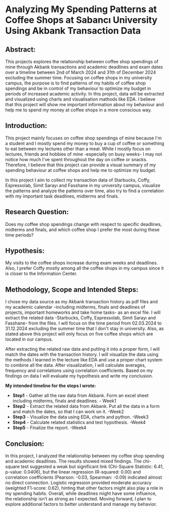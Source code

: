# Analyzing My Spending Patterns at Coffee Shops at Sabancı University Using Akbank Transaction Data
## Abstract:
  This projects explores the relationship between coffee shop spendings of mine through Akbank transactions and academic deadlines and exam dates over a timeline between 2nd of March 2024 and 31th of December 2024 excluding the summer time. Focusing on coffee shops in my university campus, the purpose is to find patterns of my habits of coffee shop spendings and be in control of my behaviour to optimize my budget in periods of increased academic activity. In this project, data will be extracted and visualized using charts and visualisation mathods like EDA. I believe that this project will show me important information about my behaviour and help me to spend my money at coffee shops in a more conscious way. 
  
## Introduction:
  This project mainly focuses on coffee shop spendings of mine because I'm a student and I mostly spend my money to buy a cup of coffee or something to eat between my lectures other than a meal. While I mostly focus on lectures, friends and hobbies of mine -especially on busy weeks- I may not notice how much I've spent throughout the day on coffee or snacks. Therefore, I believe that this project can provide a visual summary of my spending behaviour at coffee shops and help me to optimize my budget. 
  
  In this project I aim to collect my transaction data of Starbucks, Coffy, Espressolab, Simit Sarayı and Fasshane in my university campus, visualize the patterns and analyze the patterns over time, also try to find a correlation with my important task deadlines, midterms and finals.

## Research Question:
  Does my coffee shop spendings change with respect to specific deadlines, midterms and finals, and which coffee shop I prefer the most during these time periods?

## Hypothesis:
  My visits to the coffee shops increase during exam weeks and deadlines. Also, I prefer Coffy mostly among all the coffee shops in my campus since it is closer to the Information Center. 

## Methodology, Scope and Intended Steps:
  I chose my data source as my Akbank transaction history as pdf files and my academic calendar -including midterms, finals and deadlines of projects, important homeworks and take home tasks- as an excel file. I will extract the related data -Starbucks, Coffy, Espressolab, Simit Sarayı and Fasshane- from the files. I will focus on the time period from 02.03.2024 to 31.12.2024 excluding the summer time that I don't stay in university. Also, as stated above this project will only focus on five coffee shops which are located in our campus. 
  
  After extracting the related raw data and putting it into a proper form, I will match the dates with the transaction history. I will visualize the data using the methods I learned in the lecture like EDA and use a proper chart system to combine all the data. After visualization, I will calculate averages, frequency and correlations using correlation coefficients. Based on my findings on data I will evaluate my hypothesis and write my conclusion. 
  
  **My intended timeline for the steps I wrote:**
  - **Step1** - Gather all the raw data from Akbank. Form an excel sheet including midterms, finals and deadlines. - Week1
  - **Step2** - Extract the related data from Akbank. Put all the data in a form and match the dates, so that I can work on it. -Week2
  - **Step3** - Visualize the data using EDA, charts and python. -Week3
  - **Step4** - Calculate related statistics and test hypothesis. -Week4
  - **Step5** - Finalize the report. -Week4

## Conclusion:
  In this project, I analyzed the relationship between my coffee shop spending and academic deadlines. The results showed mixed findings. The chi-square test suggested a weak but significant link (Chi-Square Statistic: 6.41, p-value: 0.0406), but the linear regression (R-squared: 0.00) and correlation coefficients (Pearson: -0.03, Spearman: -0.09) indicated almost no direct connection. Logistic regression provided moderate accuracy (weighted F1-score: 0.62), hinting that other factors might also play a role in my spending habits. Overall, while deadlines might have some influence, the relationship isn’t as strong as I expected. Moving forward, I plan to explore additional factors to better understand and manage my behavior.
  
  
  
